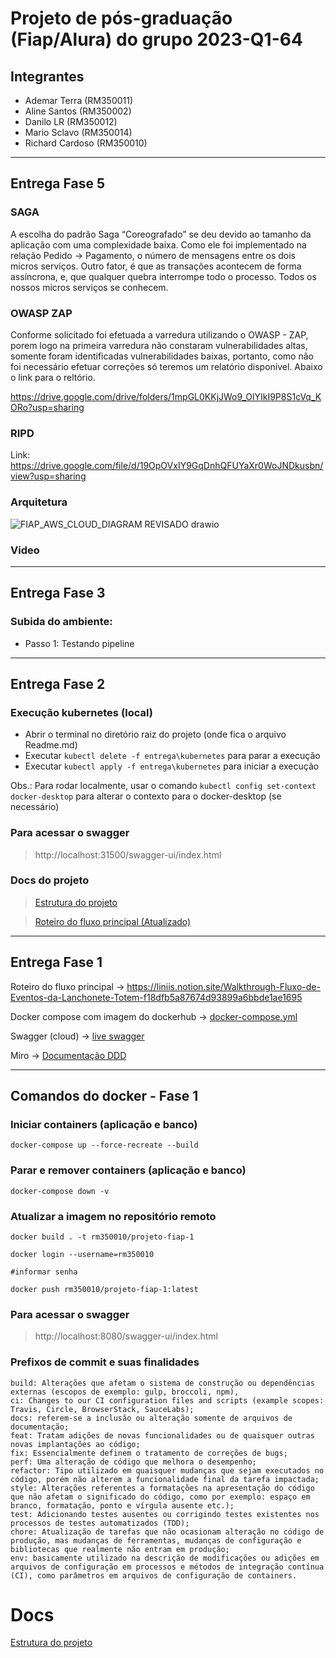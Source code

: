 # Projeto de pós-graduação (Fiap/Alura) do grupo 2023-Q1-64
## Integrantes

- Ademar Terra (RM350011)
- Aline Santos (RM350002)
- Danilo LR (RM350012)
- Mario Sclavo (RM350014)
- Richard Cardoso (RM350010)

---
## Entrega Fase 5

### SAGA

A escolha do padrão Saga “Coreografado” se deu devido ao tamanho da aplicação com uma complexidade baixa. Como ele foi implementado na relação Pedido -> Pagamento, o número de mensagens entre os dois micros serviços. Outro fator, é que as transações acontecem de forma assíncrona, e, que qualquer quebra interrompe todo o processo. Todos os nossos micros serviços se conhecem.

### OWASP ZAP

Conforme solicitado foi efetuada a varredura utilizando o OWASP - ZAP, porem logo na primeira varredura não constaram vulnerabilidades altas, somente foram identificadas vulnerabilidades baixas, portanto, como não foi necessário efetuar correções só teremos um relatório disponível. Abaixo o link para o reltório.

https://drive.google.com/drive/folders/1mpGL0KKjJWo9_OlYIkI9P8S1cVq_KORo?usp=sharing

### RIPD

Link: https://drive.google.com/file/d/19OpOVxIY9GqDnhQFUYaXr0WoJNDkusbn/view?usp=sharing

### Arquitetura

![FIAP_AWS_CLOUD_DIAGRAM REVISADO drawio](https://github.com/richard-cardosodev/.github/assets/7695016/9c340ea9-bf44-4464-bdb5-a0fa04d1ad76)

### Video



---
## Entrega Fase 3

### Subida do ambiente:

* Passo 1: 
Testando pipeline
---
## Entrega Fase 2

### Execução kubernetes (local)

* Abrir o terminal no diretório raiz do projeto (onde fica o arquivo Readme.md)
* Executar ```kubectl delete -f entrega\kubernetes``` para parar a execução
* Executar ```kubectl apply -f entrega\kubernetes``` para iniciar a execução

Obs.: Para rodar localmente, usar o comando ```kubectl config set-context docker-desktop``` 
para alterar o contexto para o docker-desktop (se necessário)

### Para acessar o swagger

> http://localhost:31500/swagger-ui/index.html

### Docs do projeto

>[Estrutura do projeto](ESTRUTURA.md)

>[Roteiro do fluxo principal (Atualizado)](https://liniis.notion.site/Walkthrough-Fluxo-de-Eventos-da-Lanchonete-Totem-f18dfb5a87674d93899a6bbde1ae1695)

---
## Entrega Fase 1

Roteiro do fluxo principal -> https://liniis.notion.site/Walkthrough-Fluxo-de-Eventos-da-Lanchonete-Totem-f18dfb5a87674d93899a6bbde1ae1695

Docker compose com imagem do dockerhub -> [docker-compose.yml](entrega/docker-compose.yml)

Swagger (cloud) -> [live swagger](https://projeto-fiap-64.cloud/swagger-ui/index.html#/)

Miro -> [Documentação DDD](https://miro.com/app/board/uXjVMJnebyw=/)

---
## Comandos do docker - Fase 1
### Iniciar containers (aplicação e banco)
```
docker-compose up --force-recreate --build
```
### Parar e remover containers (aplicação e banco)
```
docker-compose down -v
```
### Atualizar a imagem no repositório remoto
```
docker build . -t rm350010/projeto-fiap-1

docker login --username=rm350010

#informar senha

docker push rm350010/projeto-fiap-1:latest
```
### Para acessar o swagger

> http://localhost:8080/swagger-ui/index.html

### Prefixos de commit e suas finalidades
```
build: Alterações que afetam o sistema de construção ou dependências externas (escopos de exemplo: gulp, broccoli, npm),
ci: Changes to our CI configuration files and scripts (example scopes: Travis, Circle, BrowserStack, SauceLabs);
docs: referem-se a inclusão ou alteração somente de arquivos de documentação;
feat: Tratam adições de novas funcionalidades ou de quaisquer outras novas implantações ao código;
fix: Essencialmente definem o tratamento de correções de bugs;
perf: Uma alteração de código que melhora o desempenho;
refactor: Tipo utilizado em quaisquer mudanças que sejam executados no código, porém não alterem a funcionalidade final da tarefa impactada;
style: Alterações referentes a formatações na apresentação do código que não afetam o significado do código, como por exemplo: espaço em branco, formatação, ponto e vírgula ausente etc.);
test: Adicionando testes ausentes ou corrigindo testes existentes nos processos de testes automatizados (TDD);
chore: Atualização de tarefas que não ocasionam alteração no código de produção, mas mudanças de ferramentas, mudanças de configuração e bibliotecas que realmente não entram em produção;
env: basicamente utilizado na descrição de modificações ou adições em arquivos de configuração em processos e métodos de integração contínua (CI), como parâmetros em arquivos de configuração de containers.
```

# Docs

[Estrutura do projeto](ESTRUTURA.md)

